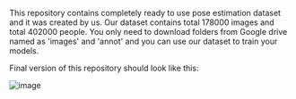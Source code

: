This repository contains completely ready to use pose estimation dataset and it was created by us.
Our dataset contains total 178000 images and total 402000 people.
You only need to download folders from Google drive named as 'images' and 'annot' and you can use our dataset to train your models.

Final version of this repository should look like this:

![image](https://user-images.githubusercontent.com/63475020/163532936-43284a44-263c-4553-a2ff-0823b8fbd7a6.png)

